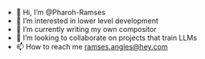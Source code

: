 - 👋 Hi, I’m @Pharoh-Ramses
- 👀 I’m interested in lower level development
- 🌱 I’m currently writing my own compositor
- 💞️ I’m looking to collaborate on projects that train LLMs
- 📫 How to reach me ramses.angles@hey.com

<!---
Pharoh-Ramses/Pharoh-Ramses is a ✨ special ✨ repository because its `README.md` (this file) appears on your GitHub profile.
You can click the Preview link to take a look at your changes.
--->
